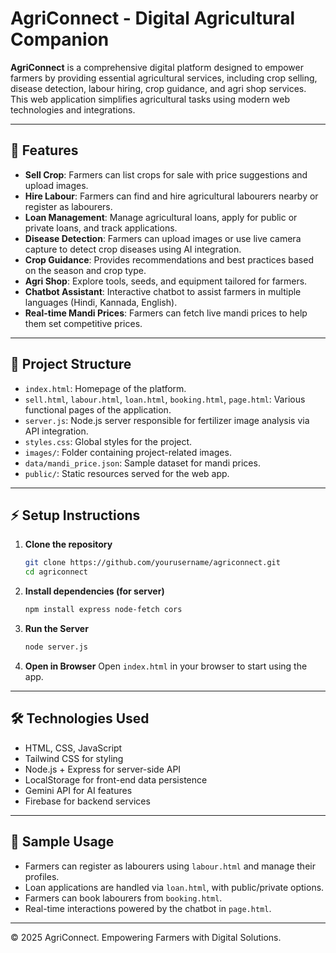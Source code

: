 # AgriConnect - Digital Agricultural Companion

**AgriConnect** is a comprehensive digital platform designed to empower farmers by providing essential agricultural services, including crop selling, disease detection, labour hiring, crop guidance, and agri shop services. This web application simplifies agricultural tasks using modern web technologies and integrations.

---

## 🌾 Features

- **Sell Crop**: Farmers can list crops for sale with price suggestions and upload images.
- **Hire Labour**: Farmers can find and hire agricultural labourers nearby or register as labourers.
- **Loan Management**: Manage agricultural loans, apply for public or private loans, and track applications.
- **Disease Detection**: Farmers can upload images or use live camera capture to detect crop diseases using AI integration.
- **Crop Guidance**: Provides recommendations and best practices based on the season and crop type.
- **Agri Shop**: Explore tools, seeds, and equipment tailored for farmers.
- **Chatbot Assistant**: Interactive chatbot to assist farmers in multiple languages (Hindi, Kannada, English).
- **Real-time Mandi Prices**: Farmers can fetch live mandi prices to help them set competitive prices.

---

## 🚀 Project Structure

- `index.html`: Homepage of the platform.
- `sell.html`, `labour.html`, `loan.html`, `booking.html`, `page.html`: Various functional pages of the application.
- `server.js`: Node.js server responsible for fertilizer image analysis via API integration.
- `styles.css`: Global styles for the project.
- `images/`: Folder containing project-related images.
- `data/mandi_price.json`: Sample dataset for mandi prices.
- `public/`: Static resources served for the web app.

---

## ⚡ Setup Instructions

1. **Clone the repository**
    ```bash
    git clone https://github.com/yourusername/agriconnect.git
    cd agriconnect
    ```

2. **Install dependencies (for server)**
    ```bash
    npm install express node-fetch cors
    ```

3. **Run the Server**
    ```bash
    node server.js
    ```

4. **Open in Browser**
    Open `index.html` in your browser to start using the app.

---

## 🛠️ Technologies Used

- HTML, CSS, JavaScript
- Tailwind CSS for styling
- Node.js + Express for server-side API
- LocalStorage for front-end data persistence
- Gemini API for AI features
- Firebase for backend services

---

## 📄 Sample Usage

- Farmers can register as labourers using `labour.html` and manage their profiles.
- Loan applications are handled via `loan.html`, with public/private options.
- Farmers can book labourers from `booking.html`.
- Real-time interactions powered by the chatbot in `page.html`.

---

© 2025 AgriConnect. Empowering Farmers with Digital Solutions.

